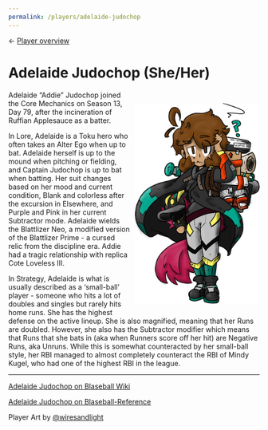 ```yaml
---
permalink: /players/adelaide-judochop
---
```

← [Player overview](/players)

# Adelaide Judochop (She/Her)

<img src="../assets/adelaideJudochop.png" style="float: right; padding-left: 10px; padding-top: 25px; padding-bottom: 25px"
width="250" alt="Adelaide Judochop by WiresAndLight">


Adelaide “Addie” Judochop joined the Core Mechanics on Season 13, Day 79, after the incineration of Ruffian Applesauce 
as a batter.

In Lore, Adelaide is a Toku hero who often takes an Alter Ego when up to bat. Adelaide herself is up to the mound when 
pitching or fielding, and Captain Judochop is up to bat when batting. Her suit changes based on her mood and current 
condition, Blank and colorless after the excursion in Elsewhere, and Purple and Pink in her current Subtractor mode. 
Adelaide wields the Blattlizer Neo, a modified version of the Blattlizer Prime - a cursed relic from the discipline era.
Addie had a tragic relationship with replica Cote Loveless III.


In Strategy, Adelaide is what is usually described as a ‘small-ball’ player - someone who hits a lot of doubles and 
singles but rarely hits home runs. She has the highest defense on the active lineup. She is also magnified, meaning that
her Runs are doubled. However, she also has the Subtractor modifier which means that Runs that she bats in (aka when 
Runners score off her hit) are Negative Runs, aka Unruns. While this is somewhat counteracted by her small-ball style, 
her RBI managed to almost completely counteract the RBI of Mindy Kugel, who had one of the highest RBI in the league.

---
[Adelaide Judochop on Blaseball Wiki](https://www.blaseball.wiki/w/Adelaide_Judochop)

[Adelaide Judochop on Blaseball-Reference](https://blaseball-reference.com/players/adelaide-judochop)

Player Art by [@wiresandlight](https://twitter.com/wiresandlight)